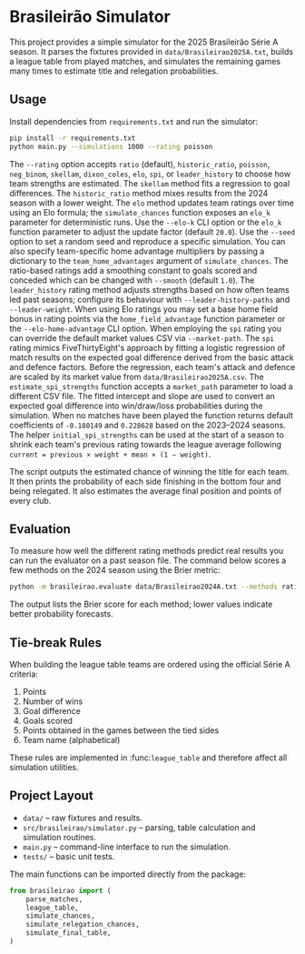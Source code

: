 # Brasileirão Simulator

This project provides a simple simulator for the 2025 Brasileirão Série A season. It parses the fixtures provided in `data/Brasileirao2025A.txt`, builds a league table from played matches, and simulates the remaining games many times to estimate title and relegation probabilities.

## Usage

Install dependencies from `requirements.txt` and run the simulator:

```bash
pip install -r requirements.txt
python main.py --simulations 1000 --rating poisson
```

The `--rating` option accepts `ratio` (default), `historic_ratio`, `poisson`,
`neg_binom`, `skellam`, `dixon_coles`, `elo`, `spi`, or `leader_history` to choose how team
strengths are estimated. The `skellam` method fits a regression to goal
differences. The `historic_ratio` method
mixes results from the 2024 season with a lower weight. The `elo` method
updates team ratings over time using an Elo formula; the `simulate_chances`
function exposes an `elo_k` parameter for deterministic runs. Use the
`--elo-k` CLI option or the `elo_k` function parameter to adjust the update
factor (default `20.0`). Use the `--seed` option to set a random seed and
reproduce a specific simulation. You can also specify team-specific home
advantage multipliers by passing a dictionary to the `team_home_advantages`
argument of `simulate_chances`. The ratio-based ratings add a smoothing constant
to goals scored and conceded which can be changed with `--smooth` (default
`1.0`). The `leader_history` rating method adjusts
strengths based on how often teams led past seasons; configure its behaviour
with `--leader-history-paths` and `--leader-weight`. When using Elo ratings you
may set a base home field bonus in rating points via the `home_field_advantage`
function parameter or the `--elo-home-advantage` CLI option. When employing the
`spi` rating you can override the default market values CSV via
`--market-path`.
The `spi` rating mimics FiveThirtyEight's approach by fitting a logistic
regression of match results on the expected goal difference derived from the
basic attack and defence factors. Before the regression, each team's attack and
defence are scaled by its market value from `data/Brasileirao2025A.csv`.  The
`estimate_spi_strengths` function accepts a ``market_path`` parameter to load a
different CSV file.  The fitted intercept and slope are used to convert an
expected goal difference into win/draw/loss probabilities during the
simulation. When no matches have been played the function returns default
coefficients of ``-0.180149`` and ``0.228628`` based on the 2023–2024 seasons.
The helper ``initial_spi_strengths`` can be used at the start of a season to
shrink each team's previous rating towards the league average following
``current = previous × weight + mean × (1 − weight)``.

The script outputs the estimated chance of winning the title for each team. It then prints the probability of each side finishing in the bottom four and being relegated.
It also estimates the average final position and points of every club.

## Evaluation

To measure how well the different rating methods predict real results you can run
the evaluator on a past season file.  The command below scores a few methods on
the 2024 season using the Brier metric:

```bash
python -m brasileirao.evaluate data/Brasileirao2024A.txt --methods ratio poisson elo
```

The output lists the Brier score for each method; lower values indicate better
probability forecasts.

## Tie-break Rules

When building the league table teams are ordered using the official Série A
criteria:

1. Points
2. Number of wins
3. Goal difference
4. Goals scored
5. Points obtained in the games between the tied sides
6. Team name (alphabetical)

These rules are implemented in :func:`league_table` and therefore affect all
simulation utilities.

## Project Layout

- `data/` – raw fixtures and results.
- `src/brasileirao/simulator.py` – parsing, table calculation and simulation routines.
- `main.py` – command-line interface to run the simulation.
- `tests/` – basic unit tests.

The main functions can be imported directly from the package:

```python
from brasileirao import (
    parse_matches,
    league_table,
    simulate_chances,
    simulate_relegation_chances,
    simulate_final_table,
)
```
